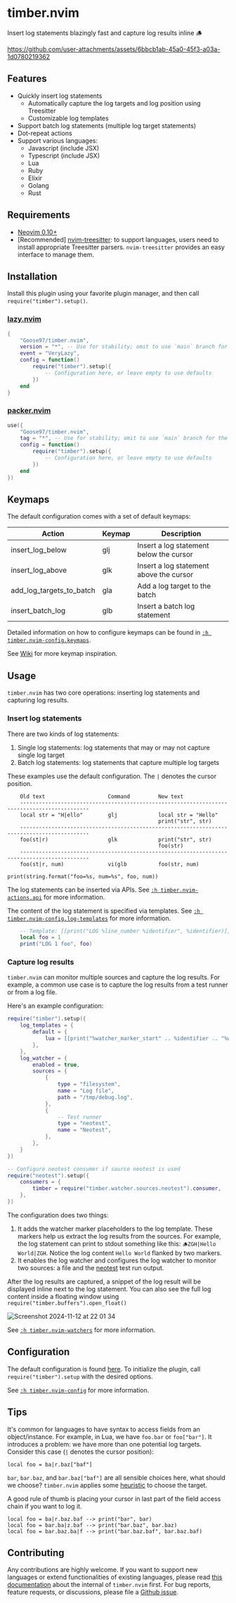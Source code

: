 # timber.nvim

Insert log statements blazingly fast and capture log results inline 🪵

https://github.com/user-attachments/assets/6bbcb1ab-45a0-45f3-a03a-1d0780219362

## Features

- Quickly insert log statements
  - Automatically capture the log targets and log position using Treesitter
  - Customizable log templates
- Support batch log statements (multiple log target statements)
- Dot-repeat actions
- Support various languages:
  - Javascript (include JSX)
  - Typescript (include JSX)
  - Lua
  - Ruby
  - Elixir
  - Golang
  - Rust

## Requirements

- [Neovim 0.10+](https://github.com/neovim/neovim/releases)
- [Recommended] [nvim-treesitter](https://github.com/nvim-treesitter/nvim-treesitter): to support languages, users need to install appropriate Treesitter parsers. `nvim-treesitter` provides an easy interface to manage them.

## Installation

Install this plugin using your favorite plugin manager, and then call `require("timber").setup()`.

### [lazy.nvim](https://github.com/folke/lazy.nvim)

```lua
{
    "Goose97/timber.nvim",
    version = "*", -- Use for stability; omit to use `main` branch for the latest features
    event = "VeryLazy",
    config = function()
        require("timber").setup({
            -- Configuration here, or leave empty to use defaults
        })
    end
}
```

### [packer.nvim](https://github.com/wbthomason/packer.nvim)

```lua
use({
    "Goose97/timber.nvim",
    tag = "*", -- Use for stability; omit to use `main` branch for the latest features
    config = function()
        require("timber").setup({
            -- Configuration here, or leave empty to use defaults
        })
    end
})
```

## Keymaps

The default configuration comes with a set of default keymaps:

| Action | Keymap | Description |
| -      | -      | -           |
| insert_log_below | glj | Insert a log statement below the cursor |
| insert_log_above | glk | Insert a log statement above the cursor |
| add_log_targets_to_batch | gla | Add a log target to the batch |
| insert_batch_log | glb | Insert a batch log statement |

Detailed information on how to configure keymaps can be found in [`:h timber.nvim-config.keymaps`](https://github.com/Goose97/timber.nvim/blob/main/doc/timber.nvim.txt).

See [Wiki](https://github.com/Goose97/timber.nvim/wiki/Example-mappings) for more keymap inspiration.

## Usage

`timber.nvim` has two core operations: inserting log statements and capturing log results.

### Insert log statements

There are two kinds of log statements:

1. Single log statements: log statements that may or may not capture single log target
2. Batch log statements: log statements that capture multiple log targets

These examples use the default configuration. The `|` denotes the cursor position.

```help
    Old text                    Command         New text
    --------------------------------------------------------------------------------------------
    local str = "H|ello"        glj             local str = "Hello"
                                                print("str", str)
    --------------------------------------------------------------------------------------------
    foo(st|r)                   glk             print("str", str)
                                                foo(str)
    --------------------------------------------------------------------------------------------
    foo(st|r, num)              vi(glb          foo(str, num)
                                                print(string.format("foo=%s, num=%s", foo, num))
```

The log statements can be inserted via APIs. See [`:h timber.nvim-actions.api`](https://github.com/Goose97/timber.nvim/blob/main/doc/timber.nvim.txt) for more information.

The content of the log statement is specified via templates. See [`:h timber.nvim-config.log-templates`](https://github.com/Goose97/timber.nvim/blob/main/doc/timber.nvim.txt) for more information.

```lua
    -- Template: [[print("LOG %line_number %identifier", %identifier)]]
    local foo = 1
    print("LOG 1 foo", foo)
```

### Capture log results

`timber.nvim` can monitor multiple sources and capture the log results. For example, a common use case is to capture the log results from a test runner or from a log file.

Here's an example configuration:

```lua
require("timber").setup({
    log_templates = {
        default = {
            lua = [[print("%watcher_marker_start" .. %identifier .. "%watcher_marker_end")]],
        },
    },
    log_watcher = {
        enabled = true,
        sources = {
            {
                type = "filesystem",
                name = "Log file",
                path = "/tmp/debug.log",
            },
            {
                -- Test runner
                type = "neotest",
                name = "Neotest",
            },
        },
    }
})

-- Configure neotest consumer if source neotest is used
require("neotest").setup({
    consumers = {
        timber = require("timber.watcher.sources.neotest").consumer,
    },
})
```

The configuration does two things:

1. It adds the watcher marker placeholders to the log template. These markers help us extract the log results from the sources. For example, the log statement can print to stdout something like this: `🪵ZGH|Hello World|ZGH`. Notice the log content `Hello World` flanked by two markers.
2. It enables the log watcher and configures the log watcher to monitor two sources: a file and the [neotest](https://github.com/nvim-neotest/neotest) test run output.

After the log results are captured, a snippet of the log result will be displayed inline next to the log statement. You can also see the full log content inside a floating window using `require("timber.buffers").open_float()`

![Screenshot 2024-11-12 at 22 01 34](https://github.com/user-attachments/assets/844cec52-3ecf-4b7b-ac67-b7280f882f73)

See [`:h timber.nvim-watchers`](https://github.com/Goose97/timber.nvim/blob/main/doc/timber.nvim.txt) for more information.

## Configuration

The default configuration is found [here](https://github.com/Goose97/timber.nvim/blob/main/doc/timber.nvim.txt). To initialize the plugin, call `require("timber").setup` with the desired options.

See [`:h timber.nvim-config`](https://github.com/Goose97/timber.nvim/blob/main/doc/timber.nvim.txt) for more information.

## Tips

It's common for languages to have syntax to access fields from an object/instance. For example, in Lua, we have `foo.bar`
or `foo["bar"]`. It introduces a problem: we have more than one potential log targets. Consider this case (`|` denotes
the cursor position):

  ```
  local foo = ba|r.baz["baf"]
  ```

`bar`, `bar.baz`, and `bar.baz["baf"]` are all sensible choices here, what should we choose? `timber.nvim` applies some
[heuristic](https://github.com/Goose97/timber.nvim/blob/main/doc/HOW-IT-WORKS.md#Heuristic) to choose the target.

A good rule of thumb is placing your cursor in last part of the field access chain if you want to log it.

```
local foo = ba|r.baz.baf --> print("bar", bar)
local foo = bar.ba|z.baf --> print("bar.baz", bar.baz)
local foo = bar.baz.ba|f --> print("bar.baz.baf", bar.baz.baf)
```

## Contributing

Any contributions are highly welcome. If you want to support new languages or extend functionalities of existing languages,
please read [this documentation](https://github.com/Goose97/timber.nvim/blob/main/doc/HOW-IT-WORKS.md) about the internal of
`timber.nvim` first. For bug reports, feature requests, or discussions, please file a [Github issue](https://github.com/Goose97/timber.nvim/issues).
